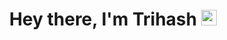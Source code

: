 <h1 align='center'>
Hey there, I'm Trihash <img src="https://media.giphy.com/media/hvRJCLFzcasrR4ia7z/giphy.gif" width="25px">
</h1>
  
